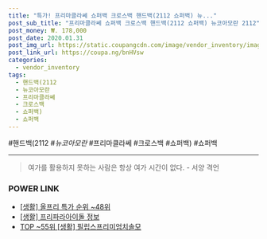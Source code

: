 ```yaml
--- 
title: "특가! 프리마클라쎄 쇼퍼백 크로스백 핸드백(2112 쇼퍼백) 뉴..." 
post_sub_title: "프리마클라쎄 쇼퍼백 크로스백 핸드백(2112 쇼퍼백) 뉴코아모란 2112" 
post_money: ₩. 178,000 
post_date: 2020.01.31 
post_img_url: https://static.coupangcdn.com/image/vendor_inventory/images/2018/11/06/12/4/1044a192-9f3e-40d6-bf2f-683ee91b62b4.jpg 
post_link_url: https://coupa.ng/bnHVsw 
categories: 
  - vendor_inventory 
tags: 
  - 핸드백(2112 
  - 뉴코아모란 
  - 프리마클라쎄 
  - 크로스백 
  - 쇼퍼백) 
  - 쇼퍼백 
--- 
```

  #핸드백(2112 #*뉴코아모란* #프리마클라쎄 #크로스백 #쇼퍼백) #쇼퍼백 
<hr> 

> 여가를 활용하지 못하는 사람은 항상 여가 시간이 없다. - 서양 격언 


### POWER LINK

* <a href="https://blog.naver.com/sakai111/221788305564" target="_blank"> [생활] 올프리 특가 순위 ~48위</a>
* <a href="https://blog.naver.com/sakai111/221760406515" target="_blank"> [생활] 프리파라아이돌 정보 </a>
* <a href="https://blog.naver.com/fasyy4321/221776239316" target="_blank"> TOP ~55위 [생활] 필립스프리미엄치솔모</a>
